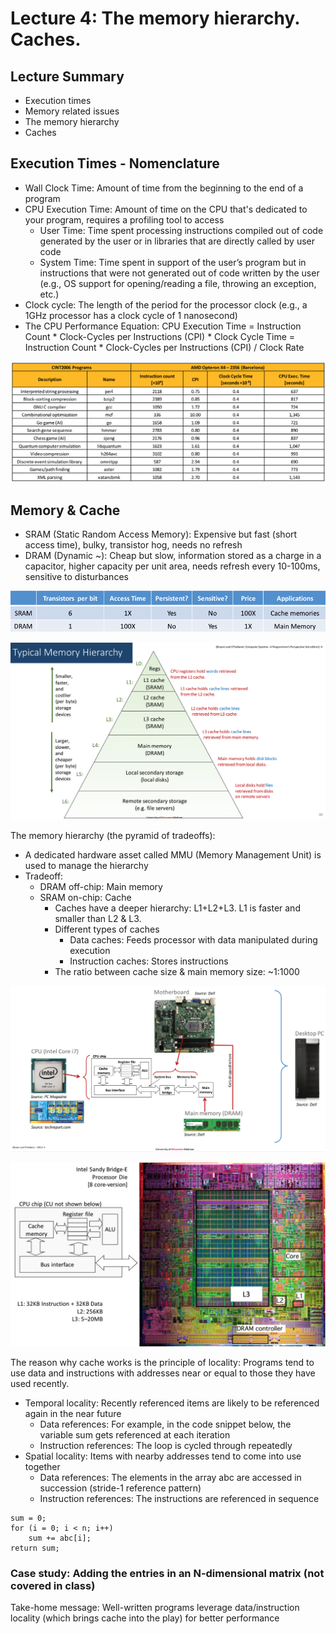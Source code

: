 # Lecture 4: The memory hierarchy. Caches.

## Lecture Summary

* Execution times
* Memory related issues
* The memory hierarchy
* Caches

## Execution Times - Nomenclature

* Wall Clock Time: Amount of time from the beginning to the end of a program
* CPU Execution Time: Amount of time on the CPU that's dedicated to your program, requires a profiling tool to access
  * User Time: Time spent processing instructions compiled out of code generated by the user or in libraries that are directly called by user code
  * System Time: Time spent in support of the user’s program but in instructions that were not generated out of code written by the user (e.g., OS support for opening/reading a file, throwing an exception, etc.)
* Clock cycle: The length of the period for the processor clock (e.g., a 1GHz processor has a clock cycle of 1 nanosecond)
* The CPU Performance Equation: CPU Execution Time = Instruction Count \* Clock-Cycles per Instructions (CPI) \* Clock Cycle Time = Instruction Count \* Clock-Cycles per Instructions (CPI) / Clock Rate

![The SPEC CPU benchmark. CPI<1: Multiple-issue is in play. For combinational optimization, there are probably a lot of pipeline stalls](<../../.gitbook/assets/Screen Shot 2021-02-01 at 11.33.19 AM.png>)

## Memory & Cache

* SRAM (Static Random Access Memory): Expensive but fast (short access time), bulky, transistor hog, needs no refresh
* DRAM (Dynamic \~): Cheap but slow, information stored as a charge in a capacitor, higher capacity per unit area, needs refresh every 10-100ms, sensitive to disturbances

![](<../../.gitbook/assets/Screen Shot 2021-02-01 at 1.53.41 PM.png>)

![](<../../.gitbook/assets/Screen Shot 2021-02-01 at 1.56.23 PM.png>)

The memory hierarchy (the pyramid of tradeoffs):

* A dedicated hardware asset called MMU (Memory Management Unit) is used to manage the hierarchy
* Tradeoff:
  * DRAM off-chip: Main memory
  * SRAM on-chip: Cache
    * Caches have a deeper hierarchy: L1+L2+L3. L1 is faster and smaller than L2 & L3.
    * Different types of caches
      * Data caches: Feeds processor with data manipulated during execution
      * Instruction caches: Stores instructions
    * The ratio between cache size & main memory size: \~1:1000

![](<../../.gitbook/assets/Screen Shot 2021-02-01 at 1.58.22 PM.png>)

![](<../../.gitbook/assets/Screen Shot 2021-02-01 at 1.58.38 PM.png>)

The reason why cache works is the principle of locality: Programs tend to use data and instructions with addresses near or equal to those they have used recently.

* Temporal locality: Recently referenced items are likely to be referenced again in the near future
  * Data references: For example, in the code snippet below, the variable sum gets referenced at each iteration
  * Instruction references: The loop is cycled through repeatedly
* Spatial locality: Items with nearby addresses tend to come into use together
  * Data references: The elements in the array abc are accessed in succession (stride-1 reference pattern)
  * Instruction references: The instructions are referenced in sequence

```
sum = 0;
for (i = 0; i < n; i++)
    sum += abc[i];
return sum;
```

### Case study: Adding the entries in an N-dimensional matrix (not covered in class)

Take-home message: Well-written programs leverage data/instruction locality (which brings cache into the play) for better performance
